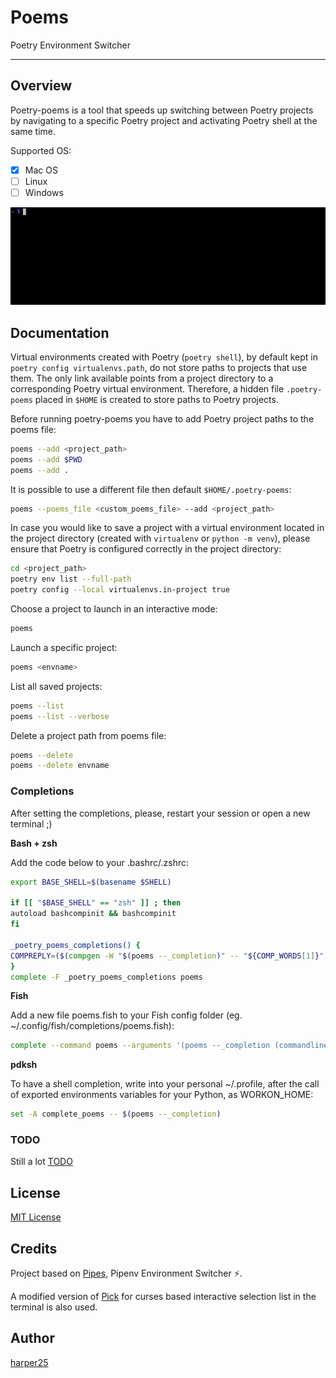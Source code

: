 # Poems

Poetry Environment Switcher

--------

Overview
--------

Poetry-poems is a tool that speeds up switching between Poetry projects by navigating to a specific Poetry project and activating Poetry shell at the same time.

Supported OS:
- [x] Mac OS
- [ ] Linux
- [ ] Windows

![poems-intro](https://github.com/harper25/poetry-poems/blob/master/docs/static/poems-intro.gif)

Documentation
-------------

Virtual environments created with Poetry (`poetry shell`), by default kept in `poetry config virtualenvs.path`, do not store paths to projects that use them. The only link available points from a project directory to a corresponding Poetry virtual environment. Therefore, a hidden file `.poetry-poems` placed in `$HOME` is created to store paths to Poetry projects.

Before running poetry-poems you have to add Poetry project paths to the poems file:
```sh
poems --add <project_path>
poems --add $PWD
poems --add .
```

It is possible to use a different file then default `$HOME/.poetry-poems`:
```sh
poems --poems_file <custom_poems_file> --add <project_path>
```

In case you would like to save a project with a virtual environment located in the project directory (created with `virtualenv` or `python -m venv`), please ensure that Poetry is configured correctly in the project directory:
```sh
cd <project_path>
poetry env list --full-path
poetry config --local virtualenvs.in-project true
```

Choose a project to launch in an interactive mode:
```sh
poems
```

Launch a specific project:
```sh
poems <envname>
```

List all saved projects:
```sh
poems --list
poems --list --verbose
```

Delete a project path from poems file:
```sh
poems --delete
poems --delete envname
```

### Completions

After setting the completions, please, restart your session or open a new terminal ;)

**Bash + zsh**

Add the code below to your .bashrc/.zshrc:
```sh
export BASE_SHELL=$(basename $SHELL)

if [[ "$BASE_SHELL" == "zsh" ]] ; then
autoload bashcompinit && bashcompinit
fi

_poetry_poems_completions() {
COMPREPLY=($(compgen -W "$(poems --_completion)" -- "${COMP_WORDS[1]}"))
}
complete -F _poetry_poems_completions poems
```

**Fish**

Add a new file poems.fish to your Fish config folder (eg. ~/.config/fish/completions/poems.fish):

```sh
complete --command poems --arguments '(poems --_completion (commandline -cp))' --no-files
```

**pdksh**

To have a shell completion, write into your personal ~/.profile, after the call of exported environments variables for your Python, as WORKON_HOME:

```sh
set -A complete_poems -- $(poems --_completion)
```

### TODO

Still a lot [TODO](https://github.com/harper25/poetry-poems/blob/master/TODO.md)

License
-------

[MIT License](https://github.com/harper25/poetry-poems/blob/master/LICENSE)

Credits
-------

Project based on [Pipes](https://github.com/gtalarico/pipenv-pipes), Pipenv Environment Switcher ⚡.

A modified version of [Pick](https://github.com/wong2/pick/) for curses based interactive selection list in the terminal is also used.

Author
------

[harper25](https://github.com/harper25)
